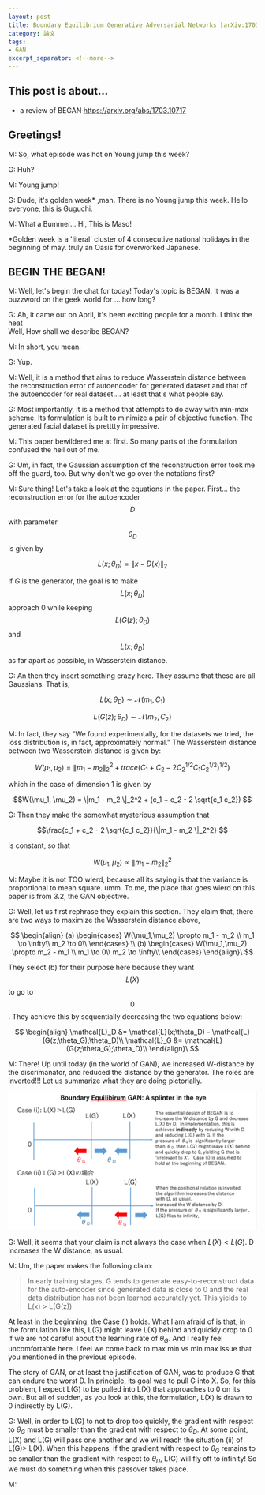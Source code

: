 ```yaml
---
layout: post
title: Boundary Equilibrium Generative Adversarial Networks [arXiv:1703.10717]
category: 論文
tags:
- GAN
excerpt_separator: <!--more-->
---
```


## This post is about... 
- a review of BEGAN https://arxiv.org/abs/1703.10717
<!--more-->
 
## Greetings! 

M: So, what episode was hot on Young jump this week? 

G: Huh?

M: Young jump!

G: Dude, it's golden week* ,man. There is no Young jump this week.  Hello everyone, this is Guguchi.

M: What a Bummer...  Hi, This is Maso!

*Golden week is a 'literal' cluster of 4 consecutive national holidays in the beginning of may. 
truly an Oasis for overworked Japanese. 

## BEGIN THE BEGAN! 

M: Well, let's begin the chat for today! Today's topic is BEGAN. It was a buzzword on the geek world for 
... how long? 

G: Ah, it came out on April, it's been exciting people for a month. I think the heat  
Well, How shall we describe BEGAN? 

M: In short, you mean. 

G: Yup.

M: Well, it is a method that aims to reduce Wasserstein distance between the reconstruction error of autoencoder for generated dataset and that of the autoencoder for real dataset.... at least that's what people say. 

G: Most importantly, it is a method that attempts to do away with min-max scheme. Its formulation is built to minimize a pair of objective function. The generated facial dataset is pretttty impressive. 

M: This paper bewildered me at first. So many parts of the formulation confused the hell out of me. 

G: Um, in fact, the Gaussian assumption of the reconstruction error took me off the guard, too. But why don't we go over the notations first? 
 
M: Sure thing!  Let's take a look at the equations in the paper.  First... the reconstruction error for the 
autoencoder $$D$$ with parameter $$\theta_D$$  is  given by 

$$ L(x; \theta_D) = \|x - D(x)\|_2$$ 

If $G$ is the generator, the goal is to make $$L(x; \theta_D)$$ approach 0 while keeping  $$ L(G(z); \theta_D) $$ and $$L(x; \theta_D)$$ as far apart as possible, in Wasserstein distance.

G: An then they insert something crazy here.  They assume that these are all Gaussians.  That is, 

$$ L(x; \theta_D) \sim  \mathcal{N}(m_1 , C_1) $$ 

$$ L(G(z) ; \theta_D) \sim  \mathcal{N}(m_2 , C_2) $$ 


M: In fact, they say "We found experimentally, for the datasets we tried, the loss distribution is, in fact, approximately normal."  The Wasserstein distance between two Wasserstein distance is given by:

$$W(\mu_1, \mu_2) = \|m_1 - m_2 \|_2^2  + trace(C_1 + C_2 - 2C_2^{1/2} C_1 C_2^{1/2})^{1/2}) $$ 

which in the case of dimension 1 is given by 


$$W(\mu_1, \mu_2) = \|m_1 - m_2 \|_2^2  + (c_1 + c_2 - 2 \sqrt{c_1 c_2})  $$ 

G: Then they make the somewhat mysterious assumption that 

$$\frac{c_1 + c_2 - 2 \sqrt{c_1 c_2}}{\|m_1 - m_2 \|_2^2}  $$ 

is constant, so that 

$$ W(\mu_1, \mu_2) \propto \|m_1 - m_2 \|_2^2$$ 


M: Maybe it is not TOO wierd, because all its saying is that the variance is proportional to mean square. 
umm. To me, the place that goes wierd on this paper is from 3.2, the GAN objective. 

G: Well, let us first rephrase they explain this section. They claim that,  there are two ways to maximize the Wasserstein distance above,


$$
  \begin{align}
    (a) \begin{cases}
      W(\mu_1,\mu_2) \propto m_1 - m_2 \\
      m_1 \to \infty\\
      m_2 \to 0\\
    \end{cases} \\
    (b) \begin{cases}
      W(\mu_1,\mu_2) \propto m_2 - m_1 \\
      m_1 \to 0\\
      m_2 \to \infty\\
    \end{cases}
  \end{align}\
$$

They select (b) for their purpose here because they want $$L(X)$$ to go to $$0$$.  They achieve this 
by sequentially decreasing the two equations below: 

$$
  \begin{align}
    \mathcal{L}_D &= \mathcal{L}(x;\theta_D) - \mathcal{L}(G(z;\theta_G);\theta_D)\\
    \mathcal{L}_G &= \mathcal{L}(G(z;\theta_G);\theta_D)\\
  \end{align}\
$$


M: There!  Up until today (in the world of GAN), we increased W-distance by the discrimanator, and reduced the distance by the generator. The roles are inverted!!! Let us summarize what they are doing pictorially. 

![image](/images/BEGANE.png)


G: Well, it seems that your claim is not always the case when $L(X) < L(G)$.  D increases the W distance, 
as usual. 

M: Um, the paper makes the following claim: 

> In early training stages, G tends to generate easy-to-reconstruct data for the auto-encoder since
> generated data is close to 0 and the real data distribution has not been learned accurately yet. This 
> yields to L(x) > L(G(z)) 

At least in the beginning, the Case (i) holds.  What I am  afraid of is that, in the formulation like this,
L(G) might leave L(X) behind and quickly drop to 0 if we are not careful about the learning rate of $\theta_G$.  And I really feel uncomfortable here. I feel we come back to max min vs min max issue that you 
mentioned in the previous episode. 

The story of GAN, or at least the justification of GAN, was to produce G that can endure the worst D. In principle, its goal was to pull G into X.  So, for this problem, I expect L(G) to be pulled into L(X) that approaches to 0 on its own. But all of sudden, as you look at this, the formulation, L(X) is drawn to 0 indirectly by L(G).     

G: Well, in order to L(G) to not to drop too quickly, the gradient with respect to $\theta_G$ must be smaller than the gradient with respect to $\theta_D$.  At some point, L(X) and L(G) will pass one another and we will reach the situation (ii) of L(G)> L(X).  When this happens, if the gradient with respect to $\theta_G$ remains to be smaller than the gradient with respect to $\theta_D$, L(G) will fly off to infinity! So we must do something when this passover takes place. 

M: 




